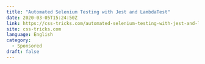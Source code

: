 ```yaml
---
title: "Automated Selenium Testing with Jest and LambdaTest"
date: 2020-03-05T15:24:50Z
link: https://css-tricks.com/automated-selenium-testing-with-jest-and-lambdatest/?utm_medium=RSS&utm_source=news.12bit.vn
site: css-tricks.com
language: English
category:
  - Sponsored
draft: false
---
```

